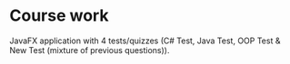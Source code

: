 # Course work
JavaFX application with 4 tests/quizzes (C# Test, Java Test, OOP Test & New Test (mixture of previous questions)).
